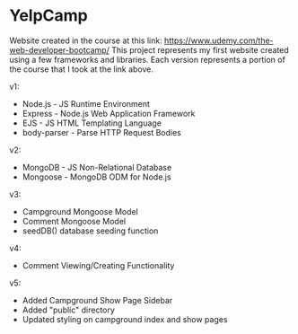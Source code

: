 # YelpCamp
Website created in the course at this link: https://www.udemy.com/the-web-developer-bootcamp/
This project represents my first website created using a few frameworks and libraries.
Each version represents a portion of the course that I took at the link above.

v1:
+ Node.js     - JS Runtime Environment
+ Express     - Node.js Web Application Framework
+ EJS         - JS HTML Templating Language
+ body-parser - Parse HTTP Request Bodies

v2:
+ MongoDB     - JS Non-Relational Database
+ Mongoose    - MongoDB ODM for Node.js

v3:
+ Campground Mongoose Model
+ Comment Mongoose Model
+ seedDB() database seeding function

v4:
+ Comment Viewing/Creating Functionality

v5:
+ Added Campground Show Page Sidebar
+ Added "public" directory
+ Updated styling on campground index and show pages